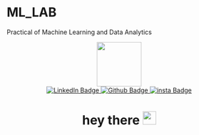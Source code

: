 # ML_LAB
Practical of Machine Learning and Data Analytics

<div id="header" align="center">
  <img src="https://media.giphy.com/media/M9gbBd9nbDrOTu1Mqx/giphy.gif" width="100"/>
  <div id="badges">
    <a href="https://www.linkedin.com/in/arpan-jain-8514a9145/">
      <img src="https://img.shields.io/badge/LinkedIn-blue?style=for-the-badge&logo=linkedin&logoColor=white" alt="LinkedIn Badge"/>
    </a>
    <a href="https://www.github.com/Arpan-21">
      <img src="https://img.shields.io/badge/Github-grey?style=for-the-badge&logo=github&logoColor=white" alt="Github Badge"/>
    </a>
    <a href="https://www.instagram.com/its_arpan_2121">
      <img src="https://img.shields.io/badge/Instagram-pink?style=for-the-badge&logo=instagram&logoColor=white" alt="insta Badge"/>
    </a>
  </div>
    <img src="https://komarev.com/ghpvc/?username=Arpan-21&style=flat-square&color=blue" alt=""/>
  <h1>
    hey there
    <img src="https://media.giphy.com/media/hvRJCLFzcasrR4ia7z/giphy.gif" width="30px"/>
  </h1>
</div>
